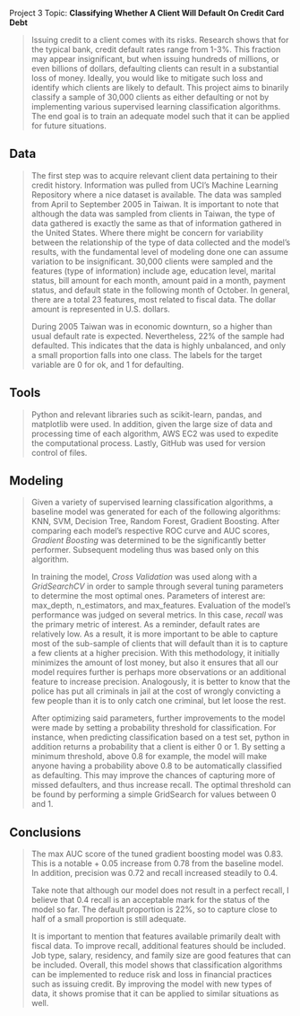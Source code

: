 Project 3
Topic: **Classifying Whether A Client Will Default On Credit Card Debt**

> Issuing credit to a client comes with its risks. Research shows that for the typical bank, credit default rates range from 1-3%. This fraction may appear insignificant, but when issuing hundreds of millions, or even billions of dollars, defaulting clients can result in a substantial loss of money. Ideally, you would like to mitigate such loss and identify which clients are likely to default. This project aims to binarily classify a sample of 30,000 clients as either defaulting or not by implementing various supervised learning classification algorithms. The end goal is to train an adequate model such that it can be applied for future situations. 

## Data

> The first step was to acquire relevant client data pertaining to their credit history. Information was pulled from UCI’s Machine Learning Repository where a nice dataset is available. The data was sampled from April to September 2005 in Taiwan. It is important to note that although the data was sampled from clients in Taiwan, the type of data gathered is exactly the same as that of information gathered in the United States. Where there might be concern for variability between the relationship of the type of data collected and the model’s results, with the fundamental level of modeling done one can assume variation to be insignificant. 30,000 clients were sampled and the features (type of information) include age, education level, marital status, bill amount for each month, amount paid in a month, payment status, and default state in the following month of October. In general, there are a total 23 features, most related to fiscal data. The dollar amount is represented in U.S. dollars. 
>
> During 2005 Taiwan was in economic downturn, so a higher than usual default rate is expected. Nevertheless, 22% of the sample had defaulted. This indicates that the data is highly unbalanced, and only a small proportion falls into one class. The labels for the target variable are 0 for ok, and 1 for defaulting. 

## Tools

> Python and relevant libraries such as scikit-learn, pandas, and matplotlib were used. In addition, given the large size of data and processing time of each algorithm, AWS EC2 was used to expedite the computational process. Lastly, GitHub was used for version control of files. 

## Modeling

> Given a variety of supervised learning classification algorithms, a baseline model was generated for each of the following algorithms: KNN, SVM, Decision Tree, Random Forest, Gradient Boosting. After comparing each model’s respective ROC curve and AUC scores, *Gradient Boosting* was determined to be the significantly better performer. Subsequent modeling thus was based only on this algorithm.
>
> In training the model, *Cross Validation* was used along with a *GridSearchCV* in order to sample through several tuning parameters to determine the most optimal ones. Parameters of interest are: max_depth, n_estimators, and max_features. Evaluation of the model’s performance was judged on several metrics. In this case, *recall* was the primary metric of interest. As a reminder, default rates are relatively low. As a result, it is more important to be able to capture most of the sub-sample of clients that will default than it is to capture a few clients at a higher precision. With this methodology, it initially minimizes the amount of lost money, but also it ensures that all our model requires further is perhaps more observations or an additional feature to increase precision. Analogously, it is better to know that the police has put all criminals in jail at the cost of wrongly convicting a few people than it is to only catch one criminal, but let loose the rest.
>
> After optimizing said parameters, further improvements to the model were made by setting a probability threshold for classification. For instance, when predicting classification based on a test set, python in addition returns a probability that a client is either 0 or 1. By setting a minimum threshold, above 0.8 for example, the model will make anyone having a probability above 0.8 to be automatically classified as defaulting. This may improve the chances of capturing more of missed defaulters, and thus increase recall. The optimal threshold can be found by performing a simple GridSearch for values between 0 and 1.

## Conclusions

> The max AUC score of the tuned gradient boosting model was 0.83. This is a notable  + 0.05 increase from 0.78 from the baseline model. In addition, precision was 0.72 and recall increased steadily to 0.4. 
>
> Take note that although our model does not result in a perfect recall, I believe that 0.4 recall is an acceptable mark for the status of the model so far. The default proportion is 22%, so to capture close to half of a small proportion is still adequate. 
>
> It is important to mention that features available primarily dealt with fiscal data. To improve recall, additional features should be included. Job type, salary, residency, and family size are good features that can be included. Overall, this model shows that classification algorithms can be implemented to reduce risk and loss in financial practices such as issuing credit. By improving the model with new types of data, it shows promise that it can be applied to similar situations as well.



